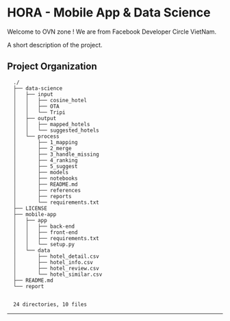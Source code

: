 HORA - Mobile App & Data Science
==============================

Welcome to OVN zone !
We are from Facebook Developer Circle VietNam.

A short description of the project.

Project Organization
------------

      ./
      ├── data-science
      │   ├── input
      │   │   ├── cosine_hotel
      │   │   ├── OTA
      │   │   └── Tripi
      │   ├── output
      │   │   ├── mapped_hotels
      │   │   └── suggested_hotels
      │   └── process
      │       ├── 1_mapping
      │       ├── 2_merge
      │       ├── 3_handle_missing
      │       ├── 4_ranking
      │       ├── 5_suggest
      │       ├── models
      │       ├── notebooks
      │       ├── README.md
      │       ├── references
      │       ├── reports
      │       └── requirements.txt
      ├── LICENSE
      ├── mobile-app
      │   ├── app
      │   │   ├── back-end
      │   │   ├── front-end
      │   │   ├── requirements.txt
      │   │   └── setup.py
      │   └── data
      │       ├── hotel_detail.csv
      │       ├── hotel_info.csv
      │       ├── hotel_review.csv
      │       └── hotel_similar.csv
      ├── README.md
      └── report


      24 directories, 10 files


--------

